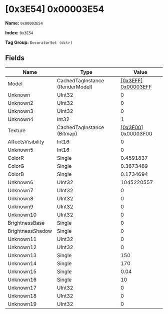 # [0x3E54] 0x00003E54

**Name:** ```0x00003E54```

**Index:** ```0x3E54```

**Tag Group:** ```DecoratorSet (dctr)```

## Fields

Name	| Type	| Value
---	|---	|---	|
Model	|CachedTagInstance (RenderModel)	|[[0x3EFF] 0x00003EFF](../RenderModel/3EFF.md)
Unknown	|UInt32	|0
Unknown2	|UInt32	|0
Unknown3	|UInt32	|0
Unknown4	|Int32	|1
Texture	|CachedTagInstance (Bitmap)	|[[0x3F00] 0x00003F00](../Bitmap/3F00.md)
AffectsVisibility	|Int16	|0
Unknown5	|Int16	|0
ColorR	|Single	|0.4591837
ColorG	|Single	|0.3673469
ColorB	|Single	|0.1734694
Unknown6	|UInt32	|1045220557
Unknown7	|UInt32	|0
Unknown8	|UInt32	|0
Unknown9	|UInt32	|0
Unknown10	|UInt32	|0
BrightnessBase	|Single	|0
BrightnessShadow	|Single	|0
Unknown11	|UInt32	|0
Unknown12	|UInt32	|0
Unknown13	|Single	|150
Unknown14	|Single	|170
Unknown15	|Single	|0.04
Unknown16	|Single	|10
Unknown17	|UInt32	|0
Unknown18	|UInt32	|0
Unknown19	|UInt32	|0



